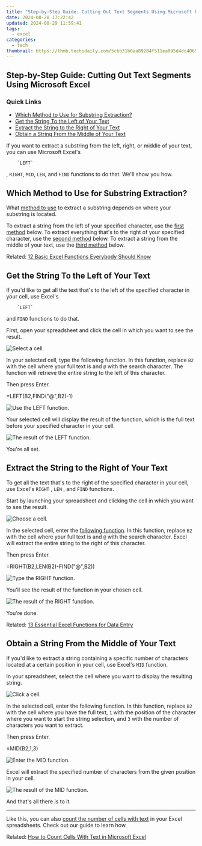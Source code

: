 ```yaml
---
title: "Step-by-Step Guide: Cutting Out Text Segments Using Microsoft Excel"
date: 2024-08-28 17:22:42
updated: 2024-08-29 11:59:41
tags:
  - excel
categories:
  - tech
thumbnail: https://thmb.techidaily.com/5cbb31b0aa89284f511ea895d4dc406591717af976dec90561d5751a6efa2298.jpg
---
```


## Step-by-Step Guide: Cutting Out Text Segments Using Microsoft Excel

### Quick Links

* [Which Method to Use for Substring Extraction?](https://youtube-clips.techidaily.com/new-crafting-a-pro-sports-youtube-feed-on-macos/)
* [Get the String To the Left of Your Text](https://facebook-video-share.techidaily.com/in-2024-youtube-ad-free-watching-chromefirefoxandroidios-tutorial/)
* [Extract the String to the Right of Your Text](https://ai-live-streaming.techidaily.com/meet-geekoms-game-changer-the-mini-pc-ax8-equipped-with-next-gen-intel-and-cutting-edge-ryzen-processors/)
* [Obtain a String From the Middle of Your Text](https://driver-download.techidaily.com/easy-installation-brother-mfc-9340cdw-drivers-for-windows-10-8-and-7-free-downloads-and-updates/)

 If you want to extract a substring from the left, right, or middle of your text, you can use Microsoft Excel's

        `LEFT`
    
 , `RIGHT`, `MID`, `LEN`, and `FIND` functions to do that. We'll show you how.

##  Which Method to Use for Substring Extraction?

 What [method to use](https://visual-screen-recording.techidaily.com/in-2024-a-step-by-step-recorder-for-discord-enthusiasts/) to extract a substring depends on where your substring is located.

 To extract a string from the left of your specified character, use the [first method](https://network-issues.techidaily.com/1719974331029-eradicate-lagging-vids-instantly/) below. To extract everything that's to the right of your specified character, use the [second method](https://extra-skills.techidaily.com/updated-leading-meaningful-conversations-an-interviewers-journey/) below. To extract a string from the middle of your text, use the [third method](https://technical-tips.techidaily.com/navigating-through-facebooks-visual-library-a-comprehensive-guide-to-image-searches/) below.

Related: [12 Basic Excel Functions Everybody Should Know](https://visual-screen-recording.techidaily.com/in-2024-a-step-by-step-recorder-for-discord-enthusiasts/) 

##  Get the String To the Left of Your Text

 If you'd like to get all the text that's to the left of the specified character in your cell, use Excel's

        `LEFT`
    
 and `FIND` functions to do that.

 First, open your spreadsheet and click the cell in which you want to see the result.

![Select a cell.](https://static1.howtogeekimages.com/wordpress/wp-content/uploads/2022/05/1-left-select-cell.png) 

 In your selected cell, type the following function. In this function, replace `B2` with the cell where your full text is and `@` with the search character. The function will retrieve the entire string to the left of this character.

 Then press Enter.

=LEFT(B2,FIND("@",B2)-1)

![Use the LEFT function.](https://static1.howtogeekimages.com/wordpress/wp-content/uploads/2022/05/2-enter-left-function.png) 

 Your selected cell will display the result of the function, which is the full text before your specified character in your cell.

![The result of the LEFT function.](https://static1.howtogeekimages.com/wordpress/wp-content/uploads/2022/05/3-left-function-result.png) 

 You're all set.

##  Extract the String to the Right of Your Text

 To get all the text that's to the right of the specified character in your cell, use Excel's `RIGHT` , `LEN` , and `FIND` functions.

 Start by launching your spreadsheet and clicking the cell in which you want to see the result.

![Choose a cell.](https://static1.howtogeekimages.com/wordpress/wp-content/uploads/2022/05/4-right-select-cell.png) 

 In the selected cell, enter the [following function](https://vimeo-videos.techidaily.com/in-2024-high-end-downloads-best-10-apps-for-extracting-vimeo-videos/). In this function, replace `B2` with the cell where your full text is and `@` with the search character. Excel will extract the entire string to the right of this character.

 Then press Enter.

=RIGHT(B2,LEN(B2)-FIND("@",B2))

![Type the RIGHT function.](https://static1.howtogeekimages.com/wordpress/wp-content/uploads/2022/05/5-type-right-function.png) 

 You'll see the result of the function in your chosen cell.

![The result of the RIGHT function.](https://static1.howtogeekimages.com/wordpress/wp-content/uploads/2022/05/6-right-function-result.png) 

 You're done.

Related: [13 Essential Excel Functions for Data Entry](https://vimeo-videos.techidaily.com/in-2024-high-end-downloads-best-10-apps-for-extracting-vimeo-videos/) 

##  Obtain a String From the Middle of Your Text

 If you'd like to extract a string containing a specific number of characters located at a certain position in your cell, use Excel's `MID` function.

 In your spreadsheet, select the cell where you want to display the resulting string.

![Click a cell.](https://static1.howtogeekimages.com/wordpress/wp-content/uploads/2022/05/7-mid-select-cell.png) 

 In the selected cell, enter the following function. In this function, replace `B2` with the cell where you have the full text, `1` with the position of the character where you want to start the string selection, and `3` with the number of characters you want to extract.

 Then press Enter.

=MID(B2,1,3)

![Enter the MID function.](https://static1.howtogeekimages.com/wordpress/wp-content/uploads/2022/05/8-enter-mid-function.png) 

 Excel will extract the specified number of characters from the given position in your cell.

![The result of the MID function.](https://static1.howtogeekimages.com/wordpress/wp-content/uploads/2022/05/9-mid-function-result.png) 

 And that's all there is to it.

---

 Like this, you can also [count the number of cells with text](https://buynow-tips.techidaily.com/family-fun-on-wheels-holy-stone-rc-cartoon-race-car-evaluation/) in your Excel spreadsheets. Check out our guide to learn how.

Related: [How to Count Cells With Text in Microsoft Excel](https://buynow-tips.techidaily.com/family-fun-on-wheels-holy-stone-rc-cartoon-race-car-evaluation/)

<ins class="adsbygoogle"
     style="display:block"
     data-ad-format="autorelaxed"
     data-ad-client="ca-pub-7571918770474297"
     data-ad-slot="1223367746"></ins>



<ins class="adsbygoogle"
     style="display:block"
     data-ad-client="ca-pub-7571918770474297"
     data-ad-slot="8358498916"
     data-ad-format="auto"
     data-full-width-responsive="true"></ins>
